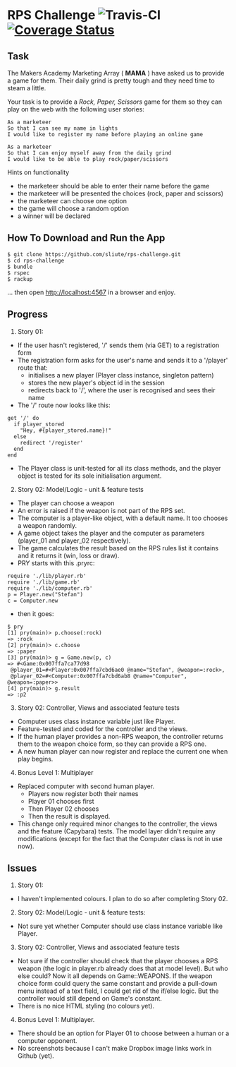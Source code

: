 # RPS Challenge ![Travis-CI](https://travis-ci.org/sliute/rps-challenge.svg?branch=master) [![Coverage Status](https://coveralls.io/repos/github/sliute/rps-challenge/badge.svg?branch=master)](https://coveralls.io/github/sliute/rps-challenge?branch=master)

Task
----

The Makers Academy Marketing Array ( **MAMA** ) have asked us to provide a game for them. Their daily grind is pretty tough and they need time to steam a little.

Your task is to provide a _Rock, Paper, Scissors_ game for them so they can play on the web with the following user stories:

```
As a marketeer
So that I can see my name in lights
I would like to register my name before playing an online game

As a marketeer
So that I can enjoy myself away from the daily grind
I would like to be able to play rock/paper/scissors
```

Hints on functionality

- the marketeer should be able to enter their name before the game
- the marketeer will be presented the choices (rock, paper and scissors)
- the marketeer can choose one option
- the game will choose a random option
- a winner will be declared

How To Download and Run the App
----

```
$ git clone https://github.com/sliute/rps-challenge.git
$ cd rps-challenge
$ bundle
$ rspec
$ rackup

```
... then open [http://localhost:4567](http://localhost:4567) in a browser and enjoy.

Progress
----

1. Story 01:
  * If the user hasn't registered, '/' sends them (via GET) to a registration form
  * The registration form asks for the user's name and sends it to a '/player' route that:
    - initialises a new player (Player class instance, singleton pattern)
    - stores the new player's object id in the session
    - redirects back to '/', where the user is recognised and sees their name
  * The '/' route now looks like this:
  ```
  get '/' do
    if player_stored
      "Hey, #{player_stored.name}!"
    else
      redirect '/register'
    end
  end
  ```
  * The Player class is unit-tested for all its class methods, and the player object is tested for its sole initialisation argument.

2. Story 02: Model/Logic - unit & feature tests
  * The player can choose a weapon
  * An error is raised if the weapon is not part of the RPS set.
  * The computer is a player-like object, with a default name. It too chooses a weapon randomly.
  * A game object takes the player and the computer as parameters (player_01 and player_02 respectively).
  * The game calculates the result based on the RPS rules list it contains and it returns it (win, loss or draw).
  * PRY starts with this .pryrc:
  ```
  require './lib/player.rb'
  require './lib/game.rb'
  require './lib/computer.rb'
  p = Player.new("Stefan")
  c = Computer.new
  ```
  * then it goes:
  ```
  $ pry
  [1] pry(main)> p.choose(:rock)
  => :rock
  [2] pry(main)> c.choose
  => :paper
  [3] pry(main)> g = Game.new(p, c)
  => #<Game:0x007ffa7ca77d98
   @player_01=#<Player:0x007ffa7cbd6ae0 @name="Stefan", @weapon=:rock>,
   @player_02=#<Computer:0x007ffa7cbd6ab8 @name="Computer", @weapon=:paper>>
  [4] pry(main)> g.result
  => :p2
  ```
3. Story 02: Controller, Views and associated feature tests
  * Computer uses class instance variable just like Player.
  * Feature-tested and coded for the controller and the views.
  * If the human player provides a non-RPS weapon, the controller returns them to the weapon choice form, so they can provide a RPS one.
  * A new human player can now register and replace the current one when play begins.

4. Bonus Level 1: Multiplayer
  * Replaced computer with second human player.
    - Players now register both their names
    - Player 01 chooses first
    - Then Player 02 chooses
    - Then the result is displayed.
  * This change only required minor changes to the controller, the views and the feature (Capybara) tests. The model layer didn't require any modifications (except for the fact that the Computer class is not in use now).

Issues
----

1. Story 01:
  * I haven't implemented colours. I plan to do so after completing Story 02.
2. Story 02: Model/Logic - unit & feature tests:
  * Not sure yet whether Computer should use class instance variable like Player.
3. Story 02: Controller, Views and associated feature tests
  * Not sure if the controller should check that the player chooses a RPS weapon (the logic in player.rb already does that at model level). But who else could? Now it all depends on Game::WEAPONS. If the weapon choice form could query the same constant and provide a pull-down menu instead of a text field, I could get rid of the if/else logic. But the controller would still depend on Game's constant.
  * There is no nice HTML styling (no colours yet).
4. Bonus Level 1: Multiplayer.
  * There should be an option for Player 01 to choose between a human or a computer opponent.
  * No screenshots because I can't make Dropbox image links work in Github (yet).
